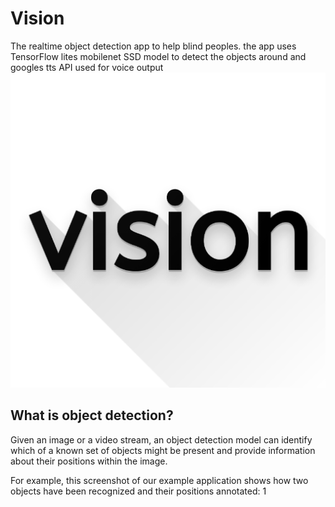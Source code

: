 # Vision
The realtime object detection app to help blind peoples. the app uses TensorFlow lites mobilenet SSD model to detect the objects around and googles tts API used for voice output 
                                          ![](logo.png)
## What is object detection?
Given an image or a video stream, an object detection model can identify which of a known set of objects might be present and provide information about their positions within the image.

For example, this screenshot of our example application shows how two objects have been recognized and their positions annotated:
1[]()
